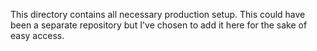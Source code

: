 This directory contains all necessary production setup. This could have been a separate repository but I've chosen to add it here for the sake of easy access.
